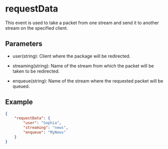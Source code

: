 # requestData

This event is used to take a packet from one stream and send it to another stream on the specified client.

## Parameters

- user(string): Client where the package will be redirected.

- streaming(string): Name of the stream from which the packet will be taken to be redirected.

- enqueue(string): Name of the stream where the requested packet will be queued.

## Example

```json
{
    "requestData": {
        "user": "Sophia",
        "streaming": "news",
        "enqueue": "MyNews"
    }
}
```